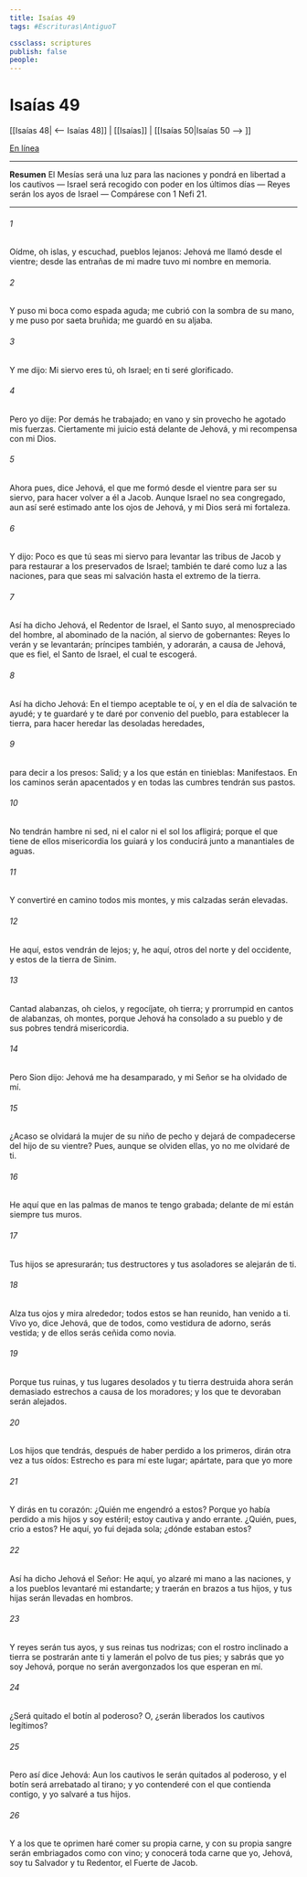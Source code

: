```yaml
---
title: Isaías 49
tags: #Escrituras\AntiguoT

cssclass: scriptures
publish: false
people:
---
```


# Isaías 49
[[Isaías 48| <-- Isaías 48]] | [[Isaías]] | [[Isaías 50|Isaías 50 --> ]]

[En línea](https://churchofjesuschrist.org/study/scriptures/ot/isa/49?lang=spa)

---
__Resumen__
El Mesías será una luz para las naciones y pondrá en libertad a los cautivos — Israel será recogido con poder en los últimos días — Reyes serán los ayos de Israel — Compárese con 1 Nefi 21.

---
###### 1 
Oídme, oh islas, y escuchad, pueblos lejanos: Jehová me llamó desde el vientre; desde las entrañas de mi madre tuvo mi nombre en memoria.

###### 2 
Y puso mi boca como espada aguda; me cubrió con la sombra de su mano, y me puso por saeta bruñida; me guardó en su aljaba.

###### 3 
Y me dijo: Mi siervo eres tú, oh Israel; en ti seré glorificado.

###### 4 
Pero yo dije: Por demás he trabajado; en vano y sin provecho he agotado mis fuerzas. Ciertamente mi juicio está delante de Jehová, y mi recompensa con mi Dios.

###### 5 
Ahora pues, dice Jehová, el que me formó desde el vientre para ser su siervo, para hacer volver a él a Jacob. Aunque Israel no sea congregado, aun así seré estimado ante los ojos de Jehová, y mi Dios será mi fortaleza.

###### 6 
Y dijo: Poco es que tú seas mi siervo para levantar las tribus de Jacob y para restaurar a los preservados de Israel; también te daré como luz a las naciones, para que seas mi salvación hasta el extremo de la tierra.

###### 7 
Así ha dicho Jehová, el Redentor de Israel, el Santo suyo, al menospreciado del hombre, al abominado de la nación, al siervo de gobernantes: Reyes lo verán y se levantarán; príncipes también, y adorarán, a causa de Jehová, que es fiel, el Santo de Israel, el cual te escogerá.

###### 8 
Así ha dicho Jehová: En el tiempo aceptable te oí, y en el día de salvación te ayudé; y te guardaré y te daré por convenio del pueblo, para establecer la tierra, para hacer heredar las desoladas heredades,

###### 9 
para decir a los presos: Salid; y a los que están en tinieblas: Manifestaos. En los caminos serán apacentados y en todas las cumbres tendrán sus pastos.

###### 10 
No tendrán hambre ni sed, ni el calor ni el sol los afligirá; porque el que tiene de ellos misericordia los guiará y los conducirá junto a manantiales de aguas.

###### 11 
Y convertiré en camino todos mis montes, y mis calzadas serán elevadas.

###### 12 
He aquí, estos vendrán de lejos; y, he aquí, otros del norte y del occidente, y estos de la tierra de Sinim.

###### 13 
Cantad alabanzas, oh cielos, y regocíjate, oh tierra; y prorrumpid en cantos de alabanzas, oh montes, porque Jehová ha consolado a su pueblo y de sus pobres tendrá misericordia.

###### 14 
Pero Sion dijo: Jehová me ha desamparado, y mi Señor se ha olvidado de mí.

###### 15 
¿Acaso se olvidará la mujer de su niño de pecho y dejará de compadecerse del hijo de su vientre? Pues, aunque se olviden ellas, yo no me olvidaré de ti.

###### 16 
He aquí que en las palmas de  manos te tengo grabada; delante de mí están siempre tus muros.

###### 17 
Tus hijos se apresurarán; tus destructores y tus asoladores se alejarán de ti.

###### 18 
Alza tus ojos y mira alrededor; todos estos se han reunido, han venido a ti. Vivo yo, dice Jehová, que de todos, como vestidura de adorno, serás vestida; y de ellos serás ceñida como novia.

###### 19 
Porque tus ruinas, y tus lugares desolados y tu tierra destruida ahora serán demasiado estrechos a causa de los moradores; y los que te devoraban serán alejados.

###### 20 
Los hijos que tendrás, después de haber perdido a los primeros, dirán otra vez a tus oídos: Estrecho es para mí este lugar; apártate, para que yo more 

###### 21 
Y dirás en tu corazón: ¿Quién me engendró a estos? Porque yo había perdido a mis hijos y soy estéril; estoy cautiva y ando errante. ¿Quién, pues, crio a estos? He aquí, yo fui dejada sola; ¿dónde estaban estos?

###### 22 
Así ha dicho Jehová el Señor: He aquí, yo alzaré mi mano a las naciones, y a los pueblos levantaré mi estandarte; y traerán en brazos a tus hijos, y tus hijas serán llevadas en hombros.

###### 23 
Y reyes serán tus ayos, y sus reinas tus nodrizas; con el rostro inclinado a tierra se postrarán ante ti y lamerán el polvo de tus pies; y sabrás que yo soy Jehová, porque no serán avergonzados los que esperan en mí.

###### 24 
¿Será quitado el botín al poderoso? O, ¿serán liberados los cautivos legítimos?

###### 25 
Pero así dice Jehová: Aun los cautivos le serán quitados al poderoso, y el botín será arrebatado al tirano; y yo contenderé con el que contienda contigo, y yo salvaré a tus hijos.

###### 26 
Y a los que te oprimen haré comer su propia carne, y con su propia sangre serán embriagados como con vino; y conocerá toda carne que yo, Jehová, soy tu Salvador y tu Redentor, el Fuerte de Jacob.

